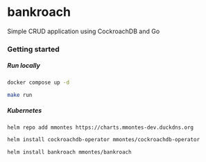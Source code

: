 # bankroach
Simple CRUD application using CockroachDB and Go

### Getting started
##### Run locally
```bash
docker compose up -d
```
```bash
make run
```
##### Kubernetes
```bash
helm repo add mmontes https://charts.mmontes-dev.duckdns.org
```
```bash
helm install cockroachdb-operator mmontes/cockroachdb-operator 
```
```bash
helm install bankroach mmontes/bankroach 
```